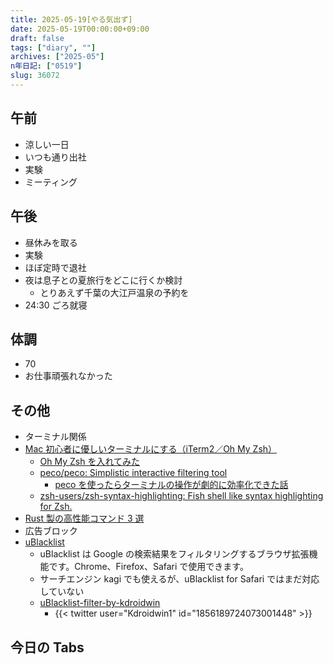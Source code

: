 ```yaml
---
title: 2025-05-19[やる気出ず]
date: 2025-05-19T00:00:00+09:00
draft: false
tags: ["diary", ""]
archives: ["2025-05"]
n年日記: ["0519"]
slug: 36072
---
```


## 午前

- 涼しい一日
- いつも通り出社
- 実験
- ミーティング

## 午後

- 昼休みを取る
- 実験
- ほぼ定時で退社
- 夜は息子との夏旅行をどこに行くか検討
  - とりあえず千葉の大江戸温泉の予約を
- 24:30 ごろ就寝

## 体調

- 70
- お仕事頑張れなかった

## その他

- ターミナル関係
- [Mac 初心者に優しいターミナルにする（iTerm2／Oh My Zsh）](https://qiita.com/ryamate/items/075c34fcf29d0889c15a)
  - [Oh My Zsh を入れてみた](https://ohmyz.sh)
  - [peco/peco: Simplistic interactive filtering tool](https://github.com/peco/peco?tab=readme-ov-file)
    - [peco を使ったらターミナルの操作が劇的に効率化できた話](https://qiita.com/keisukee/items/9b815e56a173a281f42f)
  - [zsh-users/zsh-syntax-highlighting: Fish shell like syntax highlighting for Zsh.](https://github.com/zsh-users/zsh-syntax-highlighting)
- [Rust 製の高性能コマンド 3 選](https://zenn.dev/kujirahand/articles/a6f8e58ef58489)
- 広告ブロック
- [uBlacklist](https://ublacklist.github.io/ja/docs)
  - uBlacklist は Google の検索結果をフィルタリングするブラウザ拡張機能です。Chrome、Firefox、Safari で使用できます。
  - サーチエンジン kagi でも使えるが、uBlacklist for Safari ではまだ対応していない
  - [uBlacklist-filter-by-kdroidwin](https://github.com/Kdroidwin/uBlacklist-filter-by-kdroidwin)
    - {{< twitter user="Kdroidwin1" id="1856189724073001448" >}}

## 今日の Tabs
